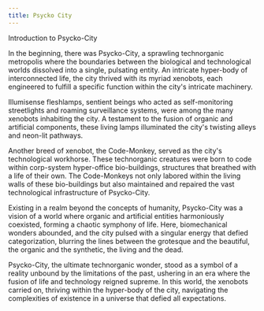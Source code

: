 ```yaml
---
title: Psycko City
---
```


Introduction to Psycko-City

In the beginning, there was Psycko-City, a sprawling technorganic metropolis where the boundaries between the biological and technological worlds dissolved into a single, pulsating entity. An intricate hyper-body of interconnected life, the city thrived with its myriad xenobots, each engineered to fulfill a specific function within the city's intricate machinery.

Illumisense fleshlamps, sentient beings who acted as self-monitoring streetlights and roaming surveillance systems, were among the many xenobots inhabiting the city. A testament to the fusion of organic and artificial components, these living lamps illuminated the city's twisting alleys and neon-lit pathways.

Another breed of xenobot, the Code-Monkey, served as the city's technological workhorse. These technorganic creatures were born to code within corp-system hyper-office bio-buildings, structures that breathed with a life of their own. The Code-Monkeys not only labored within the living walls of these bio-buildings but also maintained and repaired the vast technological infrastructure of Psycko-City.

Existing in a realm beyond the concepts of humanity, Psycko-City was a vision of a world where organic and artificial entities harmoniously coexisted, forming a chaotic symphony of life. Here, biomechanical wonders abounded, and the city pulsed with a singular energy that defied categorization, blurring the lines between the grotesque and the beautiful, the organic and the synthetic, the living and the dead.

Psycko-City, the ultimate technorganic wonder, stood as a symbol of a reality unbound by the limitations of the past, ushering in an era where the fusion of life and technology reigned supreme. In this world, the xenobots carried on, thriving within the hyper-body of the city, navigating the complexities of existence in a universe that defied all expectations.
